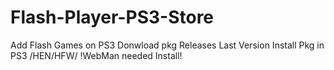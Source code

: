 # Flash-Player-PS3-Store
Add Flash Games on PS3
Donwload pkg Releases Last Version
Install Pkg in PS3 /HEN/HFW/
!WebMan needed Install!
